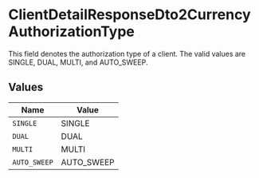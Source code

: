 # ClientDetailResponseDto2CurrencyAuthorizationType

This field denotes the authorization type of a client. The valid values are SINGLE, DUAL, MULTI, and AUTO_SWEEP.


## Values

| Name         | Value        |
| ------------ | ------------ |
| `SINGLE`     | SINGLE       |
| `DUAL`       | DUAL         |
| `MULTI`      | MULTI        |
| `AUTO_SWEEP` | AUTO_SWEEP   |